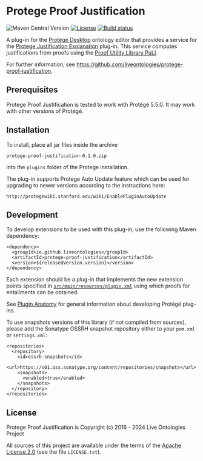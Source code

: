 # Protege Proof Justification
![Maven Central Version](https://img.shields.io/maven-central/v/org.liveontologies/protege-proof-justification)
[![License](https://img.shields.io/badge/License-Apache%202.0-blue.svg)](https://opensource.org/licenses/Apache-2.0)
[![Build status](https://ci.appveyor.com/api/projects/status/1br4by6ncw0wtks3?svg=true)](https://ci.appveyor.com/project/ykazakov/protege-proof-justification)

A plug-in for the [Protégé Desktop](https://protege.stanford.edu) ontology editor that provides a service for the
[Protege Justification Explanation](https://github.com/liveontologies/protege-justification-explanation) plug-in. 
This service computes justifications from proofs using the 
[Proof Utility Library PuLI](https://github.com/liveontologies/puli).

For further information, see <https://github.com/liveontologies/protege-proof-justification>. 

## Prerequisites

Protege Proof Justification is tested to work with Protégé 5.5.0. It may work 
with other versions of Protégé.

## Installation

To install, place all jar files inside the archive 

	protege-proof-justification-0.1.0.zip 

into the `plugins` folder of the Protege installation.

The plug-in supports Protege Auto Update feature which can be used for
upgrading to newer versions according to the instructions here:

    http://protegewiki.stanford.edu/wiki/EnablePluginAutoUpdate

## Development

To develop extensions to be used with this plug-in, use the following Maven dependency:

```
<dependency>
  <groupId>io.github.liveontologies</groupId>
  <artifactId>protege-proof-justification</artifactId>
  <version>${releasedVersion.version}</version>
</dependency>
```

Each extension should be a plug-in that implements the new 
extension points specified in
[`src/main/resources/plugin.xml`](https://github.com/liveontologies/protege-proof-justification/blob/main/src/main/resources/plugin.xml?raw=true)
using which proofs for entailments can be obtained.

See [Plugin Anatomy](https://protegewiki.stanford.edu/wiki/PluginAnatomy) for general
information about developing Protégé plug-ins.

To use snapshots versions of this library (if not compiled from sources), please add
the Sonatype OSSRH snapshot repository either to your `pom.xml` or `settings.xml`:
```
<repositories>
  <repository>
    <id>ossrh-snapshots</id>
    <url>https://s01.oss.sonatype.org/content/repositories/snapshots</url>
    <snapshots>
      <enabled>true</enabled>
    </snapshots>
  </repository>
</repositories>
```

## License

Protege Proof Justification is Copyright (c) 2016 - 2024 Live Ontologies Project

All sources of this project are available under the terms of the 
[Apache License 2.0](http://www.apache.org/licenses/LICENSE-2.0)
(see the file `LICENSE.txt`).